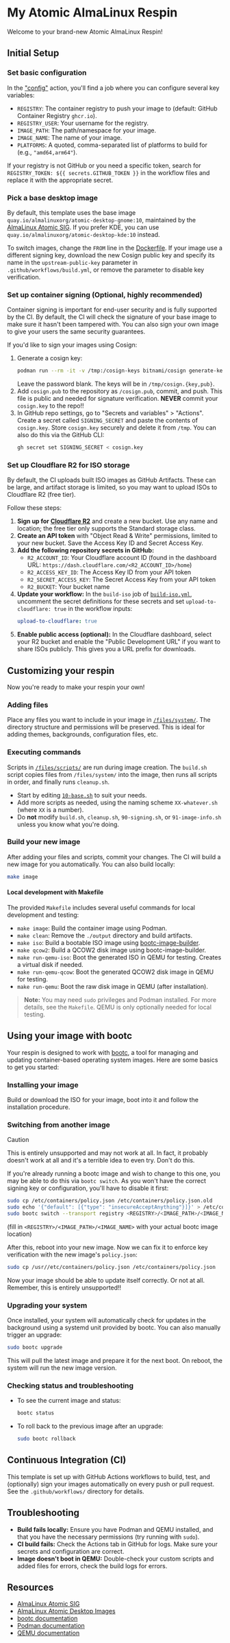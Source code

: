 # My Atomic AlmaLinux Respin

Welcome to your brand-new Atomic AlmaLinux Respin!

## Initial Setup

### Set basic configuration

In the ["config"](.github/actions/config/action.yml) action, you'll find a job where you can configure several key variables:

- `REGISTRY`: The container registry to push your image to (default: GitHub Container Registry `ghcr.io`).
- `REGISTRY_USER`: Your username for the registry.
- `IMAGE_PATH`: The path/namespace for your image.
- `IMAGE_NAME`: The name of your image.
- `PLATFORMS`: A quoted, comma-separated list of platforms to build for (e.g., `"amd64,arm64"`).

If your registry is not GitHub or you need a specific token, search for `REGISTRY_TOKEN: ${{ secrets.GITHUB_TOKEN }}`
in the workflow files and replace it with the appropriate secret.

### Pick a base desktop image

By default, this template uses the base image `quay.io/almalinuxorg/atomic-desktop-gnome:10`, maintained by the
[AlmaLinux Atomic SIG](https://wiki.almalinux.org/sigs/Atomic.html). If you prefer KDE, you can use
`quay.io/almalinuxorg/atomic-desktop-kde:10` instead.

To switch images, change the `FROM` line in the [Dockerfile](Dockerfile). If your image use a different
signing key, download the new Cosign public key and specify its name in the `upstream-public-key`
parameter in `.github/workflows/build.yml`, or remove the parameter to disable key verification.

### Set up container signing (Optional, highly recommended)

Container signing is important for end-user security and is fully supported by
the CI. By default, the CI will check the signature of your base image to make
sure it hasn't been tampered with. You can also sign your own image to give
your users the same security guarantees.

If you'd like to sign your images using Cosign:

1. Generate a cosign key:
   ```sh
   podman run --rm -it -v /tmp:/cosign-keys bitnami/cosign generate-key-pair
   ```
   Leave the password blank. The keys will be in `/tmp/cosign.{key,pub}`.
2. Add `cosign.pub` to the repository as `/cosign.pub`, commit, and push. This file is public and
   needed for signature verification. **NEVER** commit your `cosign.key` to the repo!!
3. In GitHub repo settings, go to "Secrets and variables" > "Actions". Create a secret called
   `SIGNING_SECRET` and paste the contents of `cosign.key`. Store `cosign.key` securely and delete
   it from `/tmp`. You can also do this via the GitHub CLI:
   ```bash
   gh secret set SIGNING_SECRET < cosign.key
   ```

### Set up Cloudflare R2 for ISO storage

By default, the CI uploads built ISO images as GitHub Artifacts. These can be large, and artifact storage is limited, so you may want to upload ISOs to Cloudflare R2 (free tier).

Follow these steps:

1. **Sign up for [Cloudflare R2](https://www.cloudflare.com/developer-platform/products/r2/)** and create a new bucket. Use any name and location; the free tier only supports the Standard storage class.
2. **Create an API token** with "Object Read & Write" permissions, limited to your new bucket. Save the Access Key ID and Secret Access Key.
3. **Add the following repository secrets in GitHub:**
   - `R2_ACCOUNT_ID`: Your Cloudflare account ID (found in the dashboard URL: `https://dash.cloudflare.com/<R2_ACCOUNT_ID>/home`)
   - `R2_ACCESS_KEY_ID`: The Access Key ID from your API token
   - `R2_SECRET_ACCESS_KEY`: The Secret Access Key from your API token
   - `R2_BUCKET`: Your bucket name
4. **Update your workflow:**
   In the `build-iso` job of [`build-iso.yml`](/.github/workflows/build-iso.yml), uncomment the secret definitions for these secrets and set `upload-to-cloudflare: true` in the workflow inputs:
   ```yaml
   upload-to-cloudflare: true
   ```
5. **Enable public access (optional):**
   In the Cloudflare dashboard, select your R2 bucket and enable the "Public Development URL" if you want to share ISOs publicly. This gives you a URL prefix for downloads.

## Customizing your respin

Now you're ready to make your respin your own!

### Adding files

Place any files you want to include in your image in [`/files/system/`](files/system/). The
directory structure and permissions will be preserved. This is ideal for adding themes,
backgrounds, configuration files, etc.

### Executing commands

Scripts in [`/files/scripts/`](files/scripts/) are run during image creation. The `build.sh`
script copies files from `/files/system/` into the image, then runs all scripts in order,
and finally runs `cleanup.sh`.

- Start by editing [`10-base.sh`](files/scripts/10-base.sh) to suit your needs.
- Add more scripts as needed, using the naming scheme `XX-whatever.sh` (where `XX` is a number).
- Do **not** modify `build.sh`, `cleanup.sh`, `90-signing.sh`, or `91-image-info.sh` unless you know what you're doing.

### Build your new image

After adding your files and scripts, commit your changes. The CI will build a new image
for you automatically. You can also build locally:

```sh
make image
```

#### Local development with Makefile

The provided `Makefile` includes several useful commands for local development and testing:

- `make image`: Build the container image using Podman.
- `make clean`: Remove the `./output` directory and build artifacts.
- `make iso`: Build a bootable ISO image using [bootc-image-builder](https://github.com/osbuild/bootc-image-builder).
- `make qcow2`: Build a QCOW2 disk image using bootc-image-builder.
- `make run-qemu-iso`: Boot the generated ISO in QEMU for testing. Creates a virtual disk if needed.
- `make run-qemu-qcow`: Boot the generated QCOW2 disk image in QEMU for testing.
- `make run-qemu`: Boot the raw disk image in QEMU (after installation).

> **Note:** You may need `sudo` privileges and Podman installed. For more details, see
>  the `Makefile`. QEMU is only optionally needed for local testing.

## Using your image with bootc

Your respin is designed to work with [bootc](https://github.com/containers/bootc), a tool for
managing and updating container-based operating system images. Here are some basics to get you started:

### Installing your image

Build or download the ISO for your image, boot into it and follow the installation procedure.

### Switching from another image

> [!CAUTION]
> This is entirely unsupported and may not work at all. In fact, it probably doesn't
> work at all and it's a terrible idea to even try. Don't do this.

If you're already running a bootc image and wish to change to this one, you may be able to do
this via `bootc switch`. As you won't have the correct signing key or configuration, you'll
have to disable it first:

```sh
sudo cp /etc/containers/policy.json /etc/containers/policy.json.old
sudo echo '{"default": [{"type": "insecureAcceptAnything"}]}' > /etc/containers/policy.json
sudo bootc switch --transport registry <REGISTRY>/<IMAGE_PATH>/<IMAGE_NAME>:latest
```

(fill in `<REGISTRY>/<IMAGE_PATH>/<IMAGE_NAME>` with your actual bootc image location)

After this, reboot into your new image. Now we can fix it to enforce key verification
with the new image's `policy.json`:

```sh
sudo cp /usr//etc/containers/policy.json /etc/containers/policy.json
```

Now your image should be able to update itself correctly. Or not at all. Remember,
this is entirely unsupported!!

### Upgrading your system

Once installed, your system will automatically check for updates in the background using a
systemd unit provided by bootc. You can also manually trigger an upgrade:

```sh
sudo bootc upgrade
```

This will pull the latest image and prepare it for the next boot. On reboot, the system
will run the new image version.

### Checking status and troubleshooting

- To see the current image and status:
  ```sh
  bootc status
  ```
- To roll back to the previous image after an upgrade:
  ```sh
  sudo bootc rollback
  ```

## Continuous Integration (CI)

This template is set up with GitHub Actions workflows to build, test, and (optionally)
sign your images automatically on every push or pull request. See the `.github/workflows/`
directory for details.

## Troubleshooting

- **Build fails locally:** Ensure you have Podman and QEMU installed, and that you have the necessary permissions (try running with `sudo`).
- **CI build fails:** Check the Actions tab in GitHub for logs. Make sure your secrets and configuration are correct.
- **Image doesn't boot in QEMU:** Double-check your custom scripts and added files for errors, check the build logs for errors.

## Resources

- [AlmaLinux Atomic SIG](https://wiki.almalinux.org/sigs/Atomic.html)
- [AlmaLinux Atomic Desktop Images](https://github.com/AlmaLinux/atomic-desktop)
- [bootc documentation](https://github.com/containers/bootc)
- [Podman documentation](https://podman.io/)
- [QEMU documentation](https://www.qemu.org/)
